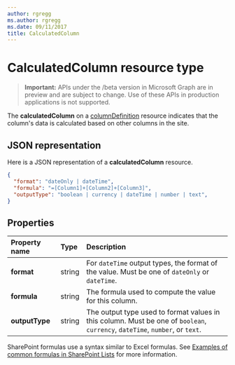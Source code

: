 ```yaml
---
author: rgregg
ms.author: rgregg
ms.date: 09/11/2017
title: CalculatedColumn
---
```

# CalculatedColumn resource type

> **Important:** APIs under the /beta version in Microsoft Graph are in preview and are subject to change. Use of these APIs in production applications is not supported.

The **calculatedColumn** on a [columnDefinition](columndefinition.md) resource indicates that the column's data is calculated based on other columns in the site.

## JSON representation

Here is a JSON representation of a **calculatedColumn** resource.
<!-- { "blockType": "resource", "@odata.type": "microsoft.graph.calculatedColumn" } -->

```json
{
  "format": "dateOnly | dateTime",
  "formula": "=[Column1]+[Column2]+[Column3]",
  "outputType": "boolean | currency | dateTime | number | text",
}
```

## Properties

| Property name  | Type    | Description
|:---------------|:--------|:--------------------------------------------------
| **format**     | string  | For `dateTime` output types, the format of the value. Must be one of `dateOnly` or `dateTime`.
| **formula**    | string  | The formula used to compute the value for this column.
| **outputType** | string  | The output type used to format values in this column. Must be one of `boolean`, `currency`, `dateTime`, `number`, or `text`.

SharePoint formulas use a syntax similar to Excel formulas.
See [Examples of common formulas in SharePoint Lists][SPFormulas] for more information.

[SPFormulas]: https://support.office.com/en-us/article/Examples-of-common-formulas-in-SharePoint-Lists-d81f5f21-2b4e-45ce-b170-bf7ebf6988b3

<!-- {
  "type": "#page.annotation",
  "description": "",
  "keywords": "",
  "section": "documentation",
  "tocPath": "Resources/CalculatedColumn"
} -->
